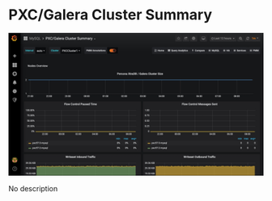# PXC/Galera Cluster Summary

![image](../../_images/PMM_PXC_Galera_Cluster_Summary.jpg)

No description
